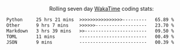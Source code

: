 <p align="center">Rolling seven day <a href="https://wakatime.com/@syrkis"/>WakaTime</a> coding stats:</p>
<!--START_SECTION:waka-->

```txt
Python     25 hrs 21 mins  >>>>>>>>>>>>>>>>---------   65.89 %
Other      9 hrs 7 mins    >>>>>>-------------------   23.70 %
Markdown   3 hrs 39 mins   >>-----------------------   09.50 %
TOML       11 mins         -------------------------   00.49 %
JSON       9 mins          -------------------------   00.39 %
```

<!--END_SECTION:waka-->
